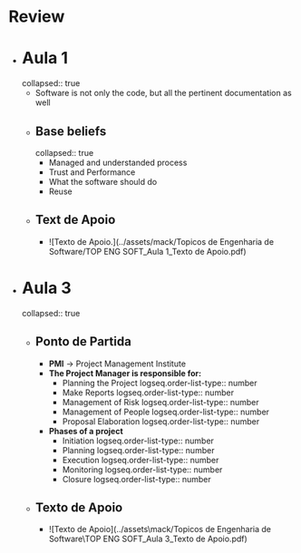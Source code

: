# Review
- # Aula 1
  collapsed:: true
	- Software is not only the code, but all the pertinent documentation as well
	- ## Base beliefs
	  collapsed:: true
		- Managed and understanded process
		- Trust and Performance
		- What the software should do
		- Reuse
	- ## Text de Apoio
		- ![Texto de Apoio.](../assets/mack/Topicos de Engenharia de Software/TOP ENG SOFT_Aula 1_Texto de Apoio.pdf)
- # Aula 3
  collapsed:: true
	- ## Ponto de Partida
		- **PMI** -> Project Management Institute
		- **The Project Manager is responsible for:**
			- Planning the Project
			  logseq.order-list-type:: number
			- Make Reports
			  logseq.order-list-type:: number
			- Management of Risk
			  logseq.order-list-type:: number
			- Management of People
			  logseq.order-list-type:: number
			- Proposal Elaboration
			  logseq.order-list-type:: number
		- **Phases of a project**
			- Initiation
			  logseq.order-list-type:: number
			- Planning
			  logseq.order-list-type:: number
			- Execution 
			  logseq.order-list-type:: number
			- Monitoring
			  logseq.order-list-type:: number
			- Closure
			  logseq.order-list-type:: number
	- ## Texto de Apoio
		- ![Texto de Apoio](../assets\mack/Topicos de Engenharia de Software\TOP ENG SOFT_Aula 3_Texto de Apoio.pdf)